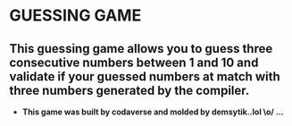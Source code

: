 # GUESSING GAME

## This guessing game allows you to guess three consecutive numbers between 1 and 10 and validate if your guessed numbers at match with three numbers generated by the compiler.

* **This game was built by codaverse and molded by demsytik..lol \o/ ...**

